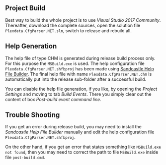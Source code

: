 ## Project Build

Best way to build the whole project is to use _Visual Studio 2017 Community_. Thereafter, download the complete sources, open the solution file `Plexdata.CfgParser.NET.sln`, switch to release and rebuild all.

## Help Generation

The help file of type CHM is generated during release build process only. For this purpose the `MSBuild.exe` is used. The help configuration file `Plexdata.CfgParser.NET.shfbproj` has been made using [Sandcastle Help File Builder](https://ewsoftware.github.io/SHFB/html/bd1ddb51-1c4f-434f-bb1a-ce2135d3a909.htm). The final help file with name `Plexdata.CfgParser.NET.chm` is automatically put into the release sub-folder after a successful build.

You can disable the help file generation, if you like, by opening the _Project Settings_ and moving to tab _Build Events_. There you simply clear out the content of box _Post-build event command line_.

## Trouble Shooting

If you get an error during release build, you may need to install the _Sandcastle Help File Builder_ manually and edit the help configuration file `Plexdata.CfgParser.NET.shfbproj`.

On the other hand, if you get an error that states something like `MSBuild.exe not found`, then you may need to correct the path to file `MSBuild.exe` inside file `post-build.cmd`.

